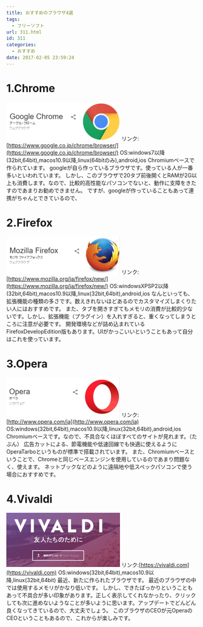 ```yaml
---
title: おすすめのブラウザ4選
tags:
  - フリーソフト
url: 311.html
id: 311
categories:
  - おすすめ
date: 2017-02-05 23:59:24
---
```


1.Chrome
========

![](images/2017/02/chrome.png) リンク:[https://www.google.co.jp/chrome/browser/](https://www.google.co.jp/chrome/browser/) OS:windows7以降(32bit,64bit),macos10.9以降,linux(64bitのみ),android,ios Chromiumベースで作られています。 googleが自ら作っているブラウザです。使っている人が一番多いといわれています。 しかし、このブラウザで20タブ前後開くとRAMが2G以上も消費します。なので、比較的高性能なパソコンでないと、動作に支障をきたすのであまりお勧めできません。 ですが、googleが作っていることもあって連携がちゃんとできているので、

2.Firefox
=========

![](images/2017/02/firefox.png) リンク:[https://www.mozilla.org/ja/firefox/new/](https://www.mozilla.org/ja/firefox/new/) OS:windowsXPSP2以降(32bit,64bit),macos10.9以降,linux(32bit,64bit),android,ios なんといっても、拡張機能の種類の多さです。数えきれないほどあるのでカスタマイズしまくりたい人にはおすすめです。 また、タブを開きすぎてもメモリの消費が比較的少ないです。しかし、拡張機能（プラグイン）を入れすぎると、重くなってしまうところに注意が必要です。 開発環境などが詰め込まれているFirefoxDevelopEdition版もあります。UIがかっこいいということもあって自分はこれを使っています。

3.Opera
=======

![](images/2017/02/opera.png) リンク:[http://www.opera.com/ja](http://www.opera.com/ja) OS:windows(32bit,64bit),macos10.9以降,linux(32bit,64bit),android,ios Chromiumベースです。なので、不具合なくほぼすべてのサイトが見れます。（たぶん） 広告カットによる、節電機能や低速回線でも快適に使えるようにOperaTarboというものが標準で搭載されています。 また、Chromiumベースということで、Chromeと同じベースエンジンを使用しているのであまり問題なく、使えます。 ネットブックなどのように遠隔地や低スペックパソコンで使う場合におすすめです。

4.Vivaldi
=========

![](images/2017/02/vivaldi.png) リンク:[https://vivaldi.com](https://vivaldi.com) OS:windows(32bit,64bit),macos10.9以降,linux(32bit,64bit) 最近、新たに作られたブラウザです。 最近のブラウザの中では使用するメモリがかなり低いです。 しかし、できたばっかりということもあって不具合が多い印象があります。正しく表示してくれなかったり、クリックしても次に進めないようなことが多いように思います。アップデートでどんどん良くなってきているので、大丈夫でしょう。 このブラウザのCEOが元OperaのCEOということもあるので、これからが楽しみです。
